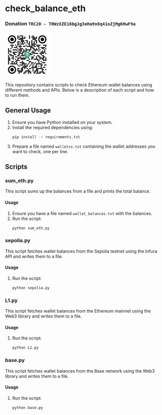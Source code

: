# check_balance_eth

### Donation ``` TRC20 - TRWzXZE16bgJg3eHa9n8q4ioZjMgKHwF9a ```
<img src="usdt.jpg" alt="Donation" width="150"/>

This repository contains scripts to check Ethereum wallet balances using different methods and APIs. Below is a description of each script and how to run them.

## General Usage

1. Ensure you have Python installed on your system.
2. Install the required dependencies using:
   ```sh
   pip install -r requirements.txt
   ```
3. Prepare a file named `walletss.txt` containing the wallet addresses you want to check, one per line.

## Scripts

### sum_eth.py

This script sums up the balances from a file and prints the total balance.

#### Usage

1. Ensure you have a file named `wallet_balances.txt` with the balances.
2. Run the script:
   ```sh
   python sum_eth.py
   ```

### sepolia.py

This script fetches wallet balances from the Sepolia testnet using the Infura API and writes them to a file.

#### Usage

1. Run the script:
   ```sh
   python sepolia.py
   ```

### L1.py

This script fetches wallet balances from the Ethereum mainnet using the Web3 library and writes them to a file.

#### Usage

1. Run the script:
   ```sh
   python L1.py
   ```

### base.py

This script fetches wallet balances from the Base network using the Web3 library and writes them to a file.

#### Usage

1. Run the script:
   ```sh
   python base.py
   ```